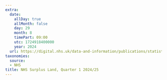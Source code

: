 ```yaml
---
extra:
  date:
    allDay: true
    allMonth: false
    day: 29
    month: 8
    timePart: 09:00
    utc: 1724918400000
    year: 2024
  url: https://digital.nhs.uk/data-and-information/publications/statistical/nhs-surplus-land/quarter-1-2024-25
taxonomies:
  source:
  - NHS
title: NHS Surplus Land, Quarter 1 2024/25
---
```

